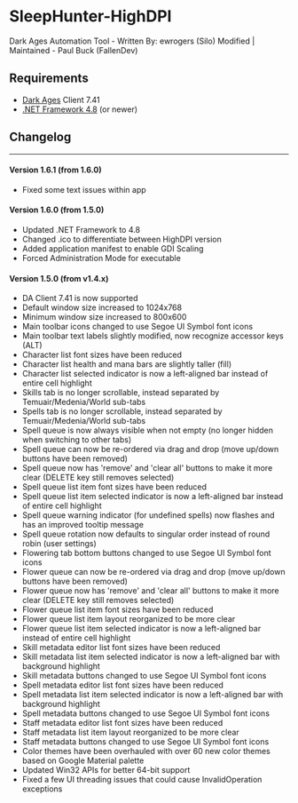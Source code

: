 # SleepHunter-HighDPI
Dark Ages Automation Tool - Written By: ewrogers (Silo)
Modified | Maintained - Paul Buck (FallenDev)

## Requirements
- [Dark Ages](http://www.darkages.com) Client 7.41
- [.NET Framework 4.8](https://dotnet.microsoft.com/download/dotnet-framework/thank-you/net48-web-installer) (or newer)

## Changelog
-----------------
#### Version 1.6.1 (from 1.6.0)
- Fixed some text issues within app

#### Version 1.6.0 (from 1.5.0)
- Updated .NET Framework to 4.8
- Changed .ico to differentiate between HighDPI version
- Added application manifest to enable GDI Scaling
- Forced Administration Mode for executable

#### Version 1.5.0 (from v1.4.x)
- DA Client 7.41 is now supported
- Default window size increased to 1024x768
- Minimum window size increased to 800x600
- Main toolbar icons changed to use Segoe UI Symbol font icons
- Main toolbar text labels slightly modified, now recognize accessor keys (ALT)
- Character list font sizes have been reduced
- Character list health and mana bars are slightly taller (fill)
- Character list selected indicator is now a left-aligned bar instead of entire cell highlight
- Skills tab is no longer scrollable, instead separated by Temuair/Medenia/World sub-tabs
- Spells tab is no longer scrollable, instead separated by Temuair/Medenia/World sub-tabs
- Spell queue is now always visible when not empty (no longer hidden when switching to other tabs)
- Spell queue can now be re-ordered via drag and drop (move up/down buttons have been removed)
- Spell queue now has 'remove' and 'clear all' buttons to make it more clear (DELETE key still removes selected)
- Spell queue list item font sizes have been reduced
- Spell queue list item selected indicator is now a left-aligned bar instead of entire cell highlight
- Spell queue warning indicator (for undefined spells) now flashes and has an improved tooltip message
- Spell queue rotation now defaults to singular order instead of round robin (user settings)
- Flowering tab bottom buttons changed to use Segoe UI Symbol font icons
- Flower queue can now be re-ordered via drag and drop (move up/down buttons have been removed)
- Flower queue now has 'remove' and 'clear all' buttons to make it more clear (DELETE key still removes selected)
- Flower queue list item font sizes have been reduced
- Flower queue list item layout reorganized to be more clear
- Flower queue list item selected indicator is now a left-aligned bar instead of entire cell highlight 
- Skill metadata editor list font sizes have been reduced
- Skill metadata list item selected indicator is now a left-aligned bar with background highlight
- Skill metadata buttons changed to use Segoe UI Symbol font icons
- Spell metadata editor list font sizes have been reduced
- Spell metadata list item selected indicator is now a left-aligned bar with background highlight
- Spell metadata buttons changed to use Segoe UI Symbol font icons
- Staff metadata editor list font sizes have been reduced
- Staff metadata list item layout reorganized to be more clear
- Staff metadata buttons changed to use Segoe UI Symbol font icons
- Color themes have been overhauled with over 60 new color themes based on Google Material palette
- Updated Win32 APIs for better 64-bit support
- Fixed a few UI threading issues that could cause InvalidOperation exceptions
